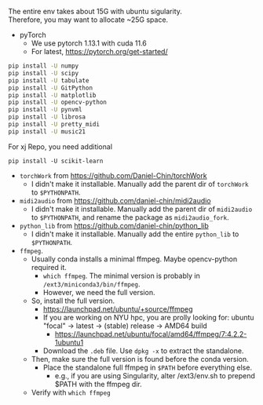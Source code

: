 The entire env takes about 15G with ubuntu sigularity.  
Therefore, you may want to allocate ~25G space.  

- pyTorch
  - We use pytorch 1.13.1 with cuda 11.6
  - For latest, https://pytorch.org/get-started/

```bash
pip install -U numpy
pip install -U scipy
pip install -U tabulate
pip install -U GitPython
pip install -U matplotlib
pip install -U opencv-python
pip install -U pynvml
pip install -U librosa
pip install -U pretty_midi
pip install -U music21
```

For xj Repo, you need additional  
```
pip install -U scikit-learn
```

- `torchWork` from https://github.com/Daniel-Chin/torchWork
  - I didn't make it installable. Manually add the parent dir of `torchWork` to `$PYTHONPATH`. 
- `midi2audio` from https://github.com/daniel-chin/midi2audio
  - I didn't make it installable. Manually add the parent dir of `midi2audio` to `$PYTHONPATH`, and rename the package as `midi2audio_fork`.  
- `python_lib` from https://github.com/daniel-chin/python_lib
  - I didn't make it installable. Manually add the entire `python_lib` to `$PYTHONPATH`. 
- `ffmpeg`. 
  - Usually conda installs a minimal ffmpeg. Maybe opencv-python required it. 
    - `which ffmpeg`. The minimal version is probably in `/ext3/miniconda3/bin/ffmpeg`. 
    - However, we need the full version. 
  - So, install the full version. 
    - https://launchpad.net/ubuntu/+source/ffmpeg
    - If you are working on NYU hpc, you are prolly looking for: ubuntu "focal" -> latest -> (stable) release -> AMD64 build
      - https://launchpad.net/ubuntu/focal/amd64/ffmpeg/7:4.2.2-1ubuntu1
    - Download the `.deb` file. Use `dpkg -x` to extract the standalone. 
  - Then, make sure the full version is found before the conda version. 
    - Place the standalone full ffmpeg in `$PATH` before everything else. 
      - e.g., if you are using Singularity, alter /ext3/env.sh to prepend $PATH with the ffmpeg dir. 
  - Verify with `which ffmpeg`  
